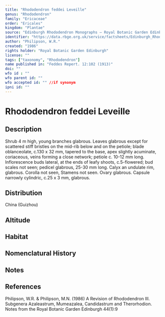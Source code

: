 ```yaml
---
title: "Rhododendron feddei Leveille"
genus: "Rhododendron"
family: "Ericaceae"
order: "Ericales"
kingdom: "Plantae"
source: "Edinburgh Rhododendron Monographs – Royal Botanic Garden Edinburgh"
identifier: "https://data.rbge.org.uk/service/factsheets/Edinburgh_Rhododendron_Monographs.xhtml"
author: "Philipson, W.R."
created: "1986"
rights holder: "Royal Botanic Garden Edinburgh"
license: ""
tags: ["taxonomy", "Rhododendron"]
name published in: "Feddes Repert. 12:102 (1913)"
doi: ""
wfo id : ""
wfo parent id: ""
wfo accepted id: "" //if synonym                      
ipni id: ""
---
```


                       

# Rhododendron feddei Leveille

## Description
Shrub 4 m high, young branches glabrous. Leaves glabrous except for scattered stiff bristles on the mid-rib below and on the petiole; blade oblanceolate, c.130 x 32 mm, tapered to the base, apex slightly acuminate, coriaceous, veins forming a close network; petiole c. 10-12 mm long. Inflorescence buds lateral, at the ends of leafy shoots, c.5-flowered; bud scales not seen; pedicel glabrous, 25-30 mm long. Calyx an undulate rim, glabrous. Corolla not seen, Stamens not seen. Ovary glabrous. Capsule narrowly cylindric, c.25 x 3 mm, glabrous.

## Distribution
China (Guizhou)

## Altitude


## Habitat


## Nomenclatural History

                       
## Notes


## References

Philipson, W.R. & Philipson, M.N. (1986) A Revision of Rhododendron III. Subgenera Azaleastrum, Mumeazalea, Candidastrum and Therorhodion. Notes from the Royal Botanic Garden Edinburgh 44(1):9
